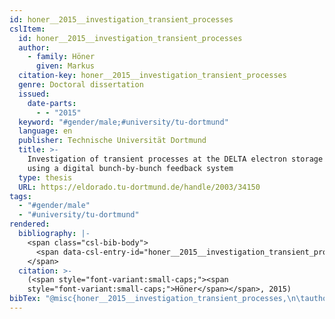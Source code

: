 ```yaml
---
id: honer__2015__investigation_transient_processes
cslItem:
  id: honer__2015__investigation_transient_processes
  author:
    - family: Höner
      given: Markus
  citation-key: honer__2015__investigation_transient_processes
  genre: Doctoral dissertation
  issued:
    date-parts:
      - - "2015"
  keyword: "#gender/male;#university/tu-dortmund"
  language: en
  publisher: Technische Universität Dortmund
  title: >-
    Investigation of transient processes at the DELTA electron storage ring
    using a digital bunch-by-bunch feedback system
  type: thesis
  URL: https://eldorado.tu-dortmund.de/handle/2003/34150
tags:
  - "#gender/male"
  - "#university/tu-dortmund"
rendered:
  bibliography: |-
    <span class="csl-bib-body">
      <span data-csl-entry-id="honer__2015__investigation_transient_processes" class="csl-entry"><span class='author-bib'>Höner</span>. <span class='date-bib'>(2015)</span>. <span class='title'><i><b><span style="font-style:normal;">Investigation of transient processes at the DELTA electron storage ring using a digital bunch-by-bunch feedback system</span></b></i></span> [Doctoral dissertation, Technische Universität Dortmund]. <span class='URL'><a href='https://eldorado.tu-dortmund.de/handle/2003/34150'>LINK</a></span></span>
    </span>
  citation: >-
    (<span style="font-variant:small-caps;"><span
    style="font-variant:small-caps;">Höner</span></span>, 2015)
bibTex: "@misc{honer__2015__investigation_transient_processes,\n\tauthor = {H{\\\" o}ner, Markus},\n\tyear = {2015},\n\tschool = {Technische Universit{\\\" a}t Dortmund},\n\ttitle = {Investigation of transient processes at the {DELTA} electron storage ring using a digital bunch-by-bunch feedback system},\n\ttype = {Doctoral dissertation},\n\turl = {https://eldorado.tu-dortmund.de/handle/2003/34150},\n}\n\n"
---
```

